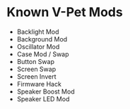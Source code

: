 # Known V-Pet Mods

* Backlight Mod
* Background Mod
* Oscillator Mod
* Case Mod / Swap
* Button Swap
* Screen Swap
* Screen Invert
* Firmware Hack
* Speaker Boost Mod
* Speaker LED Mod
